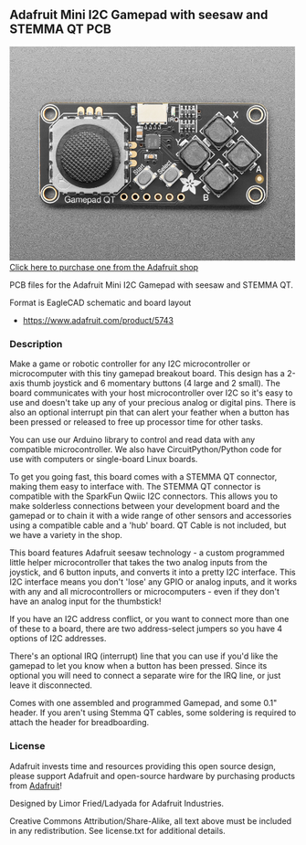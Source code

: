 ## Adafruit Mini I2C Gamepad with seesaw and STEMMA QT PCB

<a href="http://www.adafruit.com/products/5743"><img src="assets/5743.jpg?raw=true" width="500px"><br/>
Click here to purchase one from the Adafruit shop</a>

PCB files for the Adafruit Mini I2C Gamepad with seesaw and STEMMA QT. 

Format is EagleCAD schematic and board layout
* https://www.adafruit.com/product/5743

### Description

Make a game or robotic controller for any I2C microcontroller or microcomputer with this tiny gamepad breakout board. This design has a 2-axis thumb joystick and 6 momentary buttons (4 large and 2 small). The board communicates with your host microcontroller over I2C so it's easy to use and doesn't take up any of your precious analog or digital pins. There is also an optional interrupt pin that can alert your feather when a button has been pressed or released to free up processor time for other tasks.

You can use our Arduino library to control and read data with any compatible microcontroller. We also have CircuitPython/Python code for use with computers or single-board Linux boards.

To get you going fast, this board comes with a STEMMA QT connector, making them easy to interface with. The STEMMA QT connector is compatible with the SparkFun Qwiic I2C connectors. This allows you to make solderless connections between your development board and the gamepad or to chain it with a wide range of other sensors and accessories using a compatible cable and a 'hub' board. QT Cable is not included, but we have a variety in the shop.

This board features Adafruit seesaw technology - a custom programmed little helper microcontroller that takes the two analog inputs from the joystick, and 6 button inputs, and converts it into a pretty I2C interface. This I2C interface means you don't 'lose' any GPIO or analog inputs, and it works with any and all microcontrollers or microcomputers - even if they don't have an analog input for the thumbstick! 

If you have an I2C address conflict, or you want to connect more than one of these to a board, there are two address-select jumpers so you have 4 options of I2C addresses.

There's an optional IRQ (interrupt) line that you can use if you'd like the gamepad to let you know when a button has been pressed. Since its optional you will need to connect a separate wire for the IRQ line, or just leave it disconnected.

Comes with one assembled and programmed Gamepad, and some 0.1" header. If you aren't using Stemma QT cables, some soldering is required to attach the header for breadboarding.

### License

Adafruit invests time and resources providing this open source design, please support Adafruit and open-source hardware by purchasing products from [Adafruit](https://www.adafruit.com)!

Designed by Limor Fried/Ladyada for Adafruit Industries.

Creative Commons Attribution/Share-Alike, all text above must be included in any redistribution. 
See license.txt for additional details.
